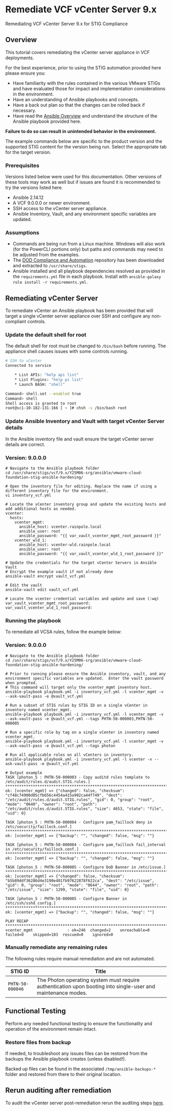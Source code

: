 # Remediate VCF vCenter Server 9.x
Remediating VCF vCenter Server 9.x for STIG Compliance

## Overview
This tutorial covers remediating the vCenter server appliance in VCF deployments.  

For the best experience, prior to using the STIG automation provided here please ensure you:

- Have familiarity with the rules contained in the various VMware STIGs and have evaluated those for impact and implementation considerations in the environment.  
- Have an understanding of Ansible playbooks and concepts.
- Have a back out plan so that the changes can be rolled back if necessary.
- Have read the [Ansible Overview](/docs/tutorials/cloud-foundation-9.x/ansible-playbook_overview/) and understand the structure of the Ansible playbook provided here.

**Failure to do so can result in unintended behavior in the environment.**  

The example commands below are specific to the product version and the supported STIG content for the version being run. Select the appropriate tab for the target version.

### Prerequisites
Versions listed below were used for this documentation. Other versions of these tools may work as well but if issues are found it is recommended to try the versions listed here.  

* Ansible 2.14.12
* A VCF 9.0.0.0 or newer environment.
* SSH access to the vCenter server appliance.
* Ansible Inventory, Vault, and any environment specific variables are updated.

### Assumptions
* Commands are being run from a Linux machine. Windows will also work (for the PowerCLI portions only) but paths and commands may need to be adjusted from the examples.
* The [DOD Compliance and Automation](https://github.com/vmware/dod-compliance-and-automation) repository has been downloaded and extracted to `/usr/share/stigs`.
* Ansible installed and all playbook dependencies resolved as provided in the `requirements.yml` file in each playbook. Install with `ansible-galaxy role install -r requirements.yml`.

## Remediating vCenter Server
To remediate vCenter an Ansible playbook has been provided that will target a single vCenter server appliance over SSH and configure any non-compliant controls.  

### Update the default shell for root
The default shell for root must be changed to `/bin/bash` before running. The appliance shell causes issues with some controls running.

```bash
# SSH to vCenter
Connected to service

    * List APIs: "help api list"
    * List Plugins: "help pi list"
    * Launch BASH: "shell"

Command> shell.set --enabled true
Command> shell
Shell access is granted to root
root@sc1-10-182-131-166 [ ~ ]# chsh -s /bin/bash root
```

### Update Ansible Inventory and Vault with target vCenter Server details
In the Ansible inventory file and vault ensure the target vCenter server details are correct.
### Version: 9.0.0.0
```
# Navigate to the Ansible playbook folder
cd /usr/share/stigs/vcf/9.x/Y25M06-srg/ansible/vmware-cloud-foundation-stig-ansible-hardening/

# Open the inventory file for editing. Replace the name if using a different inventory file for the environment.
vi inventory_vcf.yml

# Locate the vCenter inventory group and update the existing hosts and add additional hosts as needed.
vcenter:
  hosts:
    vcenter_mgmt:
      ansible_host: vcenter.rainpole.local
      ansible_user: root
      ansible_password: "{{ var_vault_vcenter_mgmt_root_password }}"
    vcenter_wld_1:
      ansible_host: vcenter-wld.rainpole.local
      ansible_user: root
      ansible_password: "{{ var_vault_vcenter_wld_1_root_password }}"

# Update the credentials for the target vCenter Servers in Ansible Vault
# Encrypt the example vault if not already done
ansible-vault encrypt vault_vcf.yml

# Edit the vault
ansible-vault edit vault_vcf.yml

# Locate the vcenter credential variables and update and save (:wq)
var_vault_vcenter_mgmt_root_password:
var_vault_vcenter_wld_1_root_password:
```

### Running the playbook
To remediate all VCSA rules, follow the example below:
### Version: 9.0.0.0
```
# Navigate to the Ansible playbook folder
cd /usr/share/stigs/vcf/9.x/Y25M06-srg/ansible/vmware-cloud-foundation-stig-ansible-hardening/

# Prior to running please ensure the Ansible inventory, vault, and any environment specific variables are updated.  Enter the vault password when prompted.
# This command will target only the vcenter_mgmt inventory host.
ansible-playbook playbook.yml -i inventory_vcf.yml -l vcenter_mgmt -v --ask-vault-pass -e @vault_vcf.yml

# Run a subset of STIG rules by STIG ID on a single vCenter in inventory named vcenter_mgmt.
ansible-playbook playbook.yml -i inventory_vcf.yml -l vcenter_mgmt -v --ask-vault-pass -e @vault_vcf.yml --tags PHTN-50-000003,PHTN-50-000005

# Run a specific role by tag on a single vCenter in inventory named vcenter_mgmt.
ansible-playbook playbook.yml -i inventory_vcf.yml -l vcenter_mgmt -v --ask-vault-pass -e @vault_vcf.yml --tags photon

# Run all applicable roles on all vCenters in inventory.
ansible-playbook playbook.yml -i inventory_vcf.yml -l vcenter -v --ask-vault-pass -e @vault_vcf.yml

# Output example
TASK [photon_5 : PHTN-50-000003 - Copy auditd rules template to /etc/audit/rules.d/audit.STIG.rules.] *************************************************************************************************************************
ok: [vcenter_mgmt] => {"changed": false, "checksum": "cf48c74900d05cfb656c4454a415a902ca44f749", "dest": "/etc/audit/rules.d/audit.STIG.rules", "gid": 0, "group": "root", "mode": "0640", "owner": "root", "path": "/etc/audit/rules.d/audit.STIG.rules", "size": 4653, "state": "file", "uid": 0}

TASK [photon_5 : PHTN-50-000004 - Configure pam_faillock deny in /etc/security/faillock.conf.] ********************************************************************************************************************************
ok: [vcenter_mgmt] => {"backup": "", "changed": false, "msg": ""}

TASK [photon_5 : PHTN-50-000004 - Configure pam_faillock fail_interval in /etc/security/faillock.conf.] ***********************************************************************************************************************
ok: [vcenter_mgmt] => {"backup": "", "changed": false, "msg": ""}

TASK [photon_5 : PHTN-50-000005 - Configure DoD Banner in /etc/issue.] ********************************************************************************************************************************************************
ok: [vcenter_mgmt] => {"changed": false, "checksum": "b5b89ddf36286d4e3190e401fb97622878f622ca", "dest": "/etc/issue", "gid": 0, "group": "root", "mode": "0644", "owner": "root", "path": "/etc/issue", "size": 1299, "state": "file", "uid": 0}

TASK [photon_5 : PHTN-50-000005 - Configure Banner in /etc/ssh/sshd_config.] **************************************************************************************************************************************************
ok: [vcenter_mgmt] => {"backup": "", "changed": false, "msg": ""}

PLAY RECAP ********************************************************************************************************************************************************************************************************************
vcenter_mgmt               : ok=246  changed=2    unreachable=0    failed=0    skipped=103  rescued=0    ignored=0
```

### Manually remediate any remaining rules
The following rules require manual remediation and are not automated.  

| STIG ID              | Title                                                                                                                                   |
|----------------------|-----------------------------------------------------------------------------------------------------------------------------------------|
| `PHTN-50-000046`     |The Photon operating system must require authentication upon booting into single-user and maintenance modes.                             |

## Functional Testing
Perform any needed functional testing to ensure the functionality and operation of the environment remain intact.

### Restore files from backup
If needed, to troubleshoot any issues files can be restored from the backups the Ansible playbook creates (unless disabled!).  

Backed up files can be found in the associated `/tmp/ansible-backups-*` folder and restored from there to their original location.

## Rerun auditing after remediation
To audit the vCenter server post-remediation rerun the auditing steps [here](./audit9-vcsa.md).
